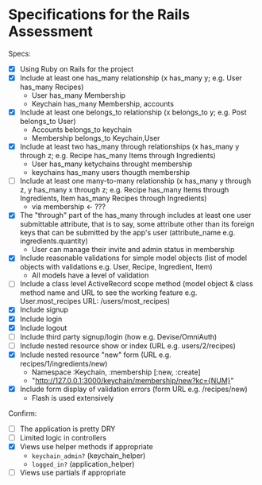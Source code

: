 # Specifications for the Rails Assessment

Specs:
- [x] Using Ruby on Rails for the project
- [x] Include at least one has_many relationship (x has_many y; e.g. User has_many Recipes)
   - User has_many Membership
   - Keychain has_many Membership, accounts
- [x] Include at least one belongs_to relationship (x belongs_to y; e.g. Post belongs_to User)
   - Accounts belongs_to keychain
   - Membership belongs_to Keychain,User
- [x] Include at least two has_many through relationships (x has_many y through z; e.g. Recipe has_many Items through Ingredients)
   - User has_many ketychains throught membership
   - keychains has_many users thougth membership
- [ ] Include at least one many-to-many relationship (x has_many y through z, y has_many x through z; e.g. Recipe has_many Items through Ingredients, Item has_many Recipes through Ingredients)
  - via membership <- ???
- [x] The "through" part of the has_many through includes at least one user submittable attribute, that is to say, some attribute other than its foreign keys that can be submitted by the app's user (attribute_name e.g. ingredients.quantity)
  - User can manage their invite and admin status in membership
- [x] Include reasonable validations for simple model objects (list of model objects with validations e.g. User, Recipe, Ingredient, Item)
  - All models have a level of validation
- [ ] Include a class level ActiveRecord scope method (model object & class method name and URL to see the working feature e.g. User.most_recipes URL: /users/most_recipes)
- [x] Include signup
- [x] Include login
- [x] Include logout
- [ ] Include third party signup/login (how e.g. Devise/OmniAuth)
- [ ] Include nested resource show or index (URL e.g. users/2/recipes)
- [x] Include nested resource "new" form (URL e.g. recipes/1/ingredients/new)
   - Namespace :Keychain, :membership [:new, :create]
   - "http://127.0.0.1:3000/keychain/membership/new?kc={NUM}"
- [x] Include form display of validation errors (form URL e.g. /recipes/new)
    - Flash is used extensively

Confirm:
- [ ] The application is pretty DRY
- [ ] Limited logic in controllers
- [x] Views use helper methods if appropriate
    - `keychain_admin?` (keychain_helper)
    - `logged_in?` (application_helper)
- [ ] Views use partials if appropriate
